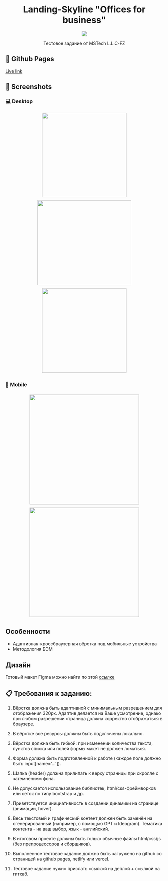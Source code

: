 <h1 align="center">Landing-Skyline "Offices for business"</h1>

<p align="center">
    <a href="https://skillicons.dev">
        <img src="https://skillicons.dev/icons?i=html,css,js" />
    </a>
</p>

<p align="center">Тестовое задание от MSTech L.L.C-FZ</p>

## 🔗 Github Pages

[Live link](https://alpha3625.github.io/landing-skyline/)

## 📸 Screenshots

### 💻 Desktop
<div align="center">
    <img height="270px" src="https://github.com/user-attachments/assets/8857e7cc-f07f-4811-b0e8-cb34c2c41473" style="margin: 5px;" />
    <img width="300px" height="270px" src="https://github.com/user-attachments/assets/d681fb19-5d04-4f30-8cc5-5363db542349" style="margin: 5px;" />
    <img height="270px" src="https://github.com/user-attachments/assets/86e9f76f-8b99-46f6-86bd-40688f1f06c1" style="margin: 5px;" />
</div>

### 📱 Mobile
<div align="center">
    <img height="350px" src="https://github.com/user-attachments/assets/1b126df0-6812-4821-b547-ff097b4a23c0" style="margin: 5px" />
    <img height="350px" src="https://github.com/user-attachments/assets/9d3fc002-7683-4b49-bacd-ef99066a3742" style="margin: 5px" />
</div>

## Особенности
- Адаптивная-кроссбраузерная вёрстка под мобильные устройства
- Методология БЭМ

## Дизайн
Готовый макет Figma можно найти по этой [ссылке](https://www.figma.com/design/WWjwbf2xzFpFJMyItvWUce/%D0%BC%D0%B0%D0%BA%D0%B5%D1%82?node-id=65-571&t=UMVn15YqxmOtKTmp-0)

## 📋 Требования к заданию:

1. Вёрстка должна быть адаптивной с минимальным разрешением для отображения 320px. Адаптив делается на Ваше усмотрение, однако при любом разрешении страница должна корректно отображаться в браузере.

2. В вёрстке все ресурсы должны быть подключены локально.

3. Вёрстка должна быть гибкой: при изменении количества текста, пунктов списка или полей формы макет не должен ломаться.

4. Форма должна быть подготовленной к работе (каждое поле должно быть input[name='...']).

5. Шапка (header) должна прилипать к верху страницы при скролле c затемнением фона.

6. Не допускается использование библиотек, html/css-фреймворков или сеток по типу bootstrap и др.

7. Приветствуется инициативность в создании динамики на странице (анимации, hover).

8. Весь текстовый и графический контент должен быть заменён на сгенерированный (например, с помощью GPT и Ideogram). Тематика контента - на ваш выбор, язык - английский.

9. В итоговом проекте должны быть только обычные файлы html/css/js (без препроцессоров и сборщиков).

10. Выполненное тестовое задание должно быть загружено на github со страницей на github pages, netlify или vercel.

11. Тестовое задание нужно прислать ссылкой на деплой + ссылкой на гитхаб.
